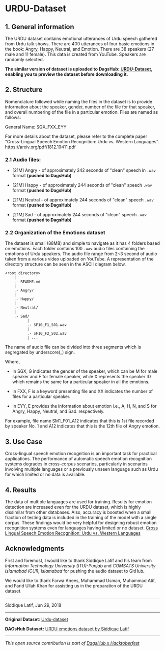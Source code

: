# URDU-Dataset

## 1. General information

The URDU dataset contains emotional utterances of Urdu speech gathered from Urdu talk shows. There are 400 utterances of four basic emotions in the book: Angry, Happy, Neutral, and Emotion. There are 38 speakers (27 male and 11 female). This data is created from YouTube. Speakers are randomly selected.

**The similar version of dataset is uploaded to DagsHub: [URDU-Dataset](https://dagshub.com/kingabzpro/URDU-Dataset), enabling you to preview the dataset before downloading it.**

## 2. Structure

Nomenclature followed while naming the files in the dataset is to provide information about the speaker, gender, number of the file for that speaker, and overall numbering of the file in a particular emotion. Files are named as follows:

General Name: SGX_FXX_EYY

For more details about the dataset, please refer to the complete paper "Cross-Lingual Speech Emotion Recognition: Urdu vs. Western Languages". https://arxiv.org/pdf/1812.10411.pdf

### 2.1 Audio files:

* [21M] Angry - of approximately 242 seconds of "clean" speech in `.wav` format **(pushed to DagsHub)**
 
* [21M] Happy - of approximately 244 seconds of "clean" speech `.wav` format **(pushed to DagsHub)**
 
* [21M] Neutral - of approximately 244 seconds of "clean" speech `.wav` format **(pushed to DagsHub)**

* [21M] Sad - of approximately 244 seconds of "clean" speech `.wav` format **(pushed to DagsHub)**

### 2.2 Organization of the Emotions dataset

The dataset is small (88MB) and simple to navigate as it has 4 folders based on emotions. Each folder contains 100 `.wav` audio files containing the emotions of Urdu speakers. The audio file range from 2~3 second of audio taken from a various video uploaded on YouTube. A representation of the directory structure can be seen in the ASCII diagram below.

```
<root directory>
    |
    .- README.md
    |
    .- Angry/
    |
    .- Happy/
    |
    .- Neutral/
    |
    .- Sad/
          |
          .- SF10_F1_S01.wav
          |
          .- SF10_F2_S02.wav  
          | ...

```

The name of audio file can be divided into three segments which is segregated by underscore(_) sign.

Where,

- In SGX, G indicates the gender of the speaker, which can be M for male speaker and F for female speaker, while X represents the speaker ID which remains the same for a particular speaker in all the emotions.

- In FXX, F is a keyword presenting file and XX indicates the number of files for a particular speaker.

- In EYY, E provides the information about emotion i.e., A, H, N, and S for Angry, Happy, Neutral, and Sad. respectively.

For example, file name SM1_F01_A12 indicates that this is 1st file recorded by speaker No. 1 and A12 indicates that this is the 12th file of Angry emotion.

## 3. Use Case

Cross-lingual speech emotion recognition is an important task for practical applications. The performance of automatic speech emotion recognition systems degrades in cross-corpus scenarios, particularly in scenarios involving multiple languages or a previously unseen language such as Urdu for which limited or no data is available.

## 4. Results

The data of multiple languages are used for training. Results for emotion detection are increased even for the URDU dataset, which is highly dissimilar from other databases. Also, accuracy is boosted when a small fraction of testing data is included in the training of the model with a single corpus. These findings would be very helpful for designing robust emotion recognition systems even for languages having limited or no dataset. [Cross Lingual Speech Emotion Recognition: Urdu vs. Western Languages](https://arxiv.org/pdf/1812.10411.pdf)

## Acknowledgments

First and foremost, I would like to thank Siddique Latif and his team from *Information Technology University (ITU)-Punjab* and *COMSATS University Islamabad (CUI), Islamabad* for pushing the audio dataset to GitHub. 

We would like to thank Farwa Anees, Muhammad Usman, Muhammad Atif, and Farid Ullah Khan for assisting us in the preparation of the URDU dataset.

---

Siddique Latif,
Jun 29, 2018 

---

**Original Dataset**: [Urdu-dataset]( https://github.com/siddiquelatif/urdu-dataset)

**DAGsHub Dataset:** [URDU emotions dataset by Siddique Latif ](https://dagshub.com/kingabzpro/URDU-Dataset)

---

*This open source contribution is part of [DagsHub x Hacktoberfest](https://dagshub.com/blog/hacktoberfest-x-dagshub-2/)*

